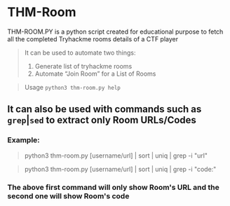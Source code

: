 # THM-Room
THM-ROOM.PY is a python script created for educational purpose to fetch all the completed Tryhackme rooms details of a CTF player
> It can be used to automate two things:
> 1. Generate list of tryhackme rooms
> 2. Automate “Join Room” for a List of Rooms

> Usage `python3 thm-room.py help`
## It can also be used with commands such as `grep`|`sed` to extract only Room URLs/Codes
### Example:
> python3 thm-room.py [username/url] | sort | uniq | grep -i "url"

> python3 thm-room.py [username/url] | sort | uniq | grep -i "code:"
### The above first command will only show Room's URL and the second one will show Room's code
